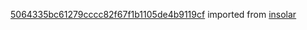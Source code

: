 [5064335bc61279cccc82f67f1b1105de4b9119cf](https://github.com/insolar/insolar/commit/5064335bc61279cccc82f67f1b1105de4b9119cf) imported from [insolar](https://github.com/insolar/insolar)
